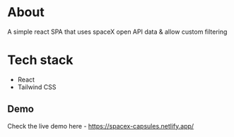 # About

A simple react SPA that uses spaceX open API data & allow custom filtering

# Tech stack
- React 
- Tailwind CSS

## Demo

Check the live demo here - https://spacex-capsules.netlify.app/
